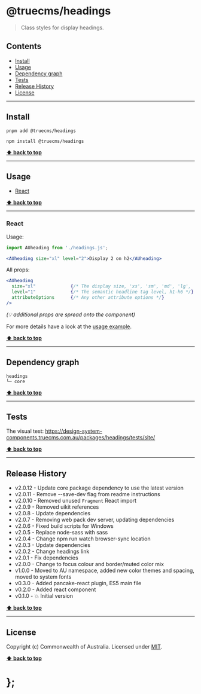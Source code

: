 @truecms/headings
============

> Class styles for display headings.


## Contents

* [Install](#install)
* [Usage](#usage)
* [Dependency graph](#dependency-graph)
* [Tests](#tests)
* [Release History](#release-history)
* [License](#license)


----------------------------------------------------------------------------------------------------------------------------------------------------------------


## Install


```shell
pnpm add @truecms/headings
```

```shell
npm install @truecms/headings
```


**[⬆ back to top](#contents)**


----------------------------------------------------------------------------------------------------------------------------------------------------------------


## Usage


* [React](#react)


**[⬆ back to top](#contents)**


----------------------------------------------------------------------------------------------------------------------------------------------------------------


### React

Usage:

```jsx
import AUheading from './headings.js';

<AUheading size="xl" level="2">Display 2 on h2</AUheading>
```

All props:

```jsx
<AUheading
  size="xl"             {/* The display size, 'xs', 'sm', 'md', 'lg', 'xl', 'xxl', 'xxxl' */}
  level="1"             {/* The semantic headline tag level, h1-h6 */}
  attributeOptions      {/* Any other attribute options */}
/>
```
_(💡 additional props are spread onto the component)_

For more details have a look at the [usage example](https://github.com/truecms/design-system-components/tree/master/packages/headings/tests/react/index.js).


**[⬆ back to top](#contents)**


----------------------------------------------------------------------------------------------------------------------------------------------------------------


## Dependency graph

```shell
headings
└─ core
```


**[⬆ back to top](#contents)**


----------------------------------------------------------------------------------------------------------------------------------------------------------------


## Tests

The visual test: https://design-system-components.truecms.com.au/packages/headings/tests/site/


**[⬆ back to top](#contents)**


----------------------------------------------------------------------------------------------------------------------------------------------------------------


## Release History

* v2.0.12 - Update core package dependency to use the latest version
* v2.0.11 - Remove --save-dev flag from readme instructions
* v2.0.10 - Removed unused `Fragment` React import
* v2.0.9 - Removed uikit references
* v2.0.8 - Update dependencies
* v2.0.7 - Removing web pack dev server, updating dependencies
* v2.0.6 - Fixed build scripts for Windows
* v2.0.5 - Replace node-sass with sass
* v2.0.4 - Change npm run watch browser-sync location
* v2.0.3 - Update dependencies
* v2.0.2 - Change headings link
* v2.0.1 - Fix dependencies
* v2.0.0 - Change to focus colour and border/muted color mix
* v1.0.0 - Moved to AU namespace, added new color themes and spacing, moved to system fonts
* v0.3.0 - Added pancake-react plugin, ES5 main file
* v0.2.0 - Added react component
* v0.1.0 - 💥 Initial version


**[⬆ back to top](#contents)**


----------------------------------------------------------------------------------------------------------------------------------------------------------------


## License

Copyright (c) Commonwealth of Australia.
Licensed under [MIT](https://raw.githubusercontent.com/govau/design-system-components/packages/core/master/LICENSE).


**[⬆ back to top](#contents)**

# };
